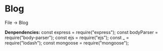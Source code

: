 # Blog
File -> Blog

**Denpendencies:**
const express = require("express");
const bodyParser = require("body-parser");
const ejs = require("ejs");
const _ = require("lodash");
const mongoose = require("mongoose");
